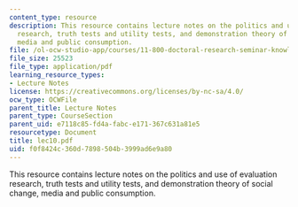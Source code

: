 ```yaml
---
content_type: resource
description: This resource contains lecture notes on the politics and use of evaluation
  research, truth tests and utility tests, and demonstration theory of social change,
  media and public consumption.
file: /ol-ocw-studio-app/courses/11-800-doctoral-research-seminar-knowledge-in-the-public-arena-spring-2007/f0f8424c360d7898504b3999ad6e9a80_lec10.pdf
file_size: 25523
file_type: application/pdf
learning_resource_types:
- Lecture Notes
license: https://creativecommons.org/licenses/by-nc-sa/4.0/
ocw_type: OCWFile
parent_title: Lecture Notes
parent_type: CourseSection
parent_uid: e7118c85-fd4a-fabc-e171-367c631a81e5
resourcetype: Document
title: lec10.pdf
uid: f0f8424c-360d-7898-504b-3999ad6e9a80
---
```

This resource contains lecture notes on the politics and use of evaluation research, truth tests and utility tests, and demonstration theory of social change, media and public consumption.